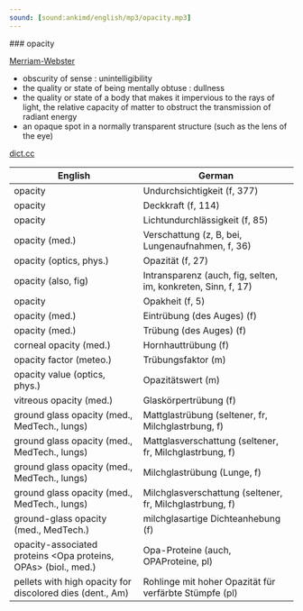 ```yaml
---
sound: [sound:ankimd/english/mp3/opacity.mp3]
---
```


\### opacity

[Merriam-Webster](https://www.merriam-webster.com/dictionary/opacity)

- obscurity of sense : unintelligibility
- the quality or state of being mentally obtuse : dullness
- the quality or state of a body that makes it impervious to the rays of light, the relative capacity of matter to obstruct the transmission of radiant energy
- an opaque spot in a normally transparent structure (such as the lens of the eye)

[dict.cc](https://www.dict.cc/opacity)

| English        | German       |
| -------------- | ------------ |
| opacity | Undurchsichtigkeit (f, 377) |
| opacity | Deckkraft (f, 114) |
| opacity | Lichtundurchlässigkeit (f, 85) |
| opacity (med.) | Verschattung (z, B, bei, Lungenaufnahmen, f, 36) |
| opacity (optics, phys.) | Opazität (f, 27) |
| opacity (also, fig) | Intransparenz (auch, fig, selten, im, konkreten, Sinn, f, 17) |
| opacity | Opakheit (f, 5) |
| opacity (med.) | Eintrübung (des Auges) (f) |
| opacity (med.) | Trübung (des Auges) (f) |
| corneal opacity (med.) | Hornhauttrübung (f) |
| opacity factor (meteo.) | Trübungsfaktor (m) |
| opacity value (optics, phys.) | Opazitätswert (m) |
| vitreous opacity (med.) | Glaskörpertrübung (f) |
| ground glass opacity <GGO> (med., MedTech., lungs) | Mattglastrübung (seltener, fr, Milchglastrbung, f) |
| ground glass opacity <GGO> (med., MedTech., lungs) | Mattglasverschattung (seltener, fr, Milchglastrbung, f) |
| ground glass opacity <GGO> (med., MedTech., lungs) | Milchglastrübung <MGT> (Lunge, f) |
| ground glass opacity <GGO> (med., MedTech., lungs) | Milchglasverschattung (seltener, fr, Milchglastrbung, f) |
| ground-glass opacity <GGO> (med., MedTech.) | milchglasartige Dichteanhebung (f) |
| opacity-associated proteins <Opa proteins, OPAs> (biol., med.) | Opa-Proteine (auch, OPAProteine, pl) |
| pellets with high opacity for discolored dies (dent., Am) | Rohlinge mit hoher Opazität für verfärbte Stümpfe (pl) |
